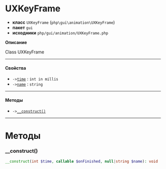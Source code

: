 # UXKeyFrame

- **класс** `UXKeyFrame` (`php\gui\animation\UXKeyFrame`)
- **пакет** `gui`
- **исходники** `php/gui/animation/UXKeyFrame.php`

**Описание**

Class UXKeyFrame

---

#### Свойства

- `->`[`time`](#prop-time) : `int in millis`
- `->`[`name`](#prop-name) : `string`

---

#### Методы

- `->`[`__construct()`](#method-__construct)

---
# Методы

<a name="method-__construct"></a>

### __construct()
```php
__construct(int $time, callable $onFinished, null|string $name): void
```